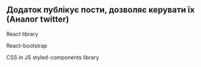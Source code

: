 ## Додаток публікує пости, дозволяє керувати їх (Аналог twitter)

React library

React-bootstrap

CSS in JS  styled-components library

